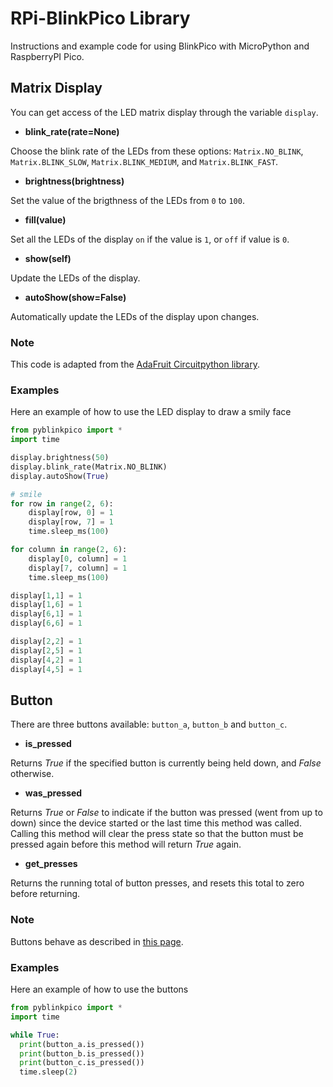 # RPi-BlinkPico Library

Instructions and example code for using BlinkPico with MicroPython and RaspberryPI Pico.


## Matrix Display

You can get access of the LED matrix display through the variable `display`.

* **blink_rate(rate=None)**

Choose the blink rate of the LEDs from these options: `Matrix.NO_BLINK`, `Matrix.BLINK_SLOW`, `Matrix.BLINK_MEDIUM`, and `Matrix.BLINK_FAST`.
    
* **brightness(brightness)**

Set the value of the brigthness of the LEDs from `0` to `100`.

* **fill(value)**

Set all the LEDs of the display `on` if the value is `1`, or `off` if value is `0`.

* **show(self)**

Update the LEDs of the display.

* **autoShow(show=False)**

Automatically update the LEDs of the display upon changes.


### Note

This code is adapted from the [AdaFruit Circuitpython library](https://github.com/adafruit/Adafruit_CircuitPython_HT16K33).



### Examples

Here an example of how to use the LED display to draw a smily face

```py
from pyblinkpico import *
import time

display.brightness(50)
display.blink_rate(Matrix.NO_BLINK)
display.autoShow(True)

# smile
for row in range(2, 6):
    display[row, 0] = 1
    display[row, 7] = 1
    time.sleep_ms(100)

for column in range(2, 6):
    display[0, column] = 1
    display[7, column] = 1
    time.sleep_ms(100)

display[1,1] = 1
display[1,6] = 1
display[6,1] = 1
display[6,6] = 1

display[2,2] = 1
display[2,5] = 1
display[4,2] = 1
display[4,5] = 1
```

## Button

There are three buttons available: `button_a`, `button_b` and `button_c`.

* **is_pressed**

Returns _True_ if the specified button is currently being held down, and _False_ otherwise.

* **was_pressed**

Returns _True_ or _False_ to indicate if the button was pressed (went from up to down) since the device started or the last time this method was called. Calling this method will clear the press state so that the button must be pressed again before this method will return _True_ again.

* **get_presses**

Returns the running total of button presses, and resets this total to zero before returning.


### Note

Buttons behave as described in [this page](https://microbit-micropython.readthedocs.io/en/v1.0.1/button.html).


### Examples

Here an example of how to use the buttons

```py
from pyblinkpico import *
import time

while True:
  print(button_a.is_pressed())
  print(button_b.is_pressed())
  print(button_c.is_pressed())
  time.sleep(2)
```

